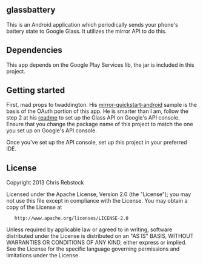 ## glassbattery

This is an Android application which periodically sends your phone's battery state to Google Glass.  It utilizes the mirror API to do this.

## Dependencies

This app depends on the Google Play Services lib, the jar is included in this project.

## Getting started

First, mad props to twaddington.  His [mirror-quickstart-android][1] sample is the basis of the OAuth portion of this app.  He is smarter than I am, follow the step 2 at his [readme][2] to set up the Glass API on Google's API console.  Ensure that you change the package name of this project to match the one you set up on Google's API console.

Once you've set up the API console, set up this project in your preferred IDE.  

## License

Copyright 2013 Chris Rebstock

   Licensed under the Apache License, Version 2.0 (the "License");
   you may not use this file except in compliance with the License.
   You may obtain a copy of the License at

       http://www.apache.org/licenses/LICENSE-2.0

   Unless required by applicable law or agreed to in writing, software
   distributed under the License is distributed on an "AS IS" BASIS,
   WITHOUT WARRANTIES OR CONDITIONS OF ANY KIND, either express or implied.
   See the License for the specific language governing permissions and
   limitations under the License.


[1]: https://github.com/twaddington/mirror-quickstart-android
[2]: https://github.com/twaddington/mirror-quickstart-android/blob/master/README.md#step-2-enable-the-mirror-api